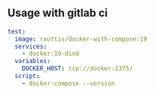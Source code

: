 ## Usage with gitlab ci
```yml
test:
  image: rauttis/docker-with-compose:19
  services:
    - docker:19-dind
  variables:
    DOCKER_HOST: tcp://docker:2375/
  script:
    - docker-compose --version
```
